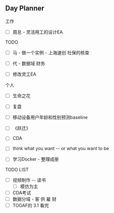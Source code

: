 ## Day Planner
工作
- [ ] 周总 - 灵活用工的设计EA 

TODO
- [ ] 马 - 做一个实例 - 上海速创 社保的核查 
- [ ] 代 - 数据域 财务
- [ ] 修改灵工EA


个人
- [ ]  生命之花
- [ ]  复盘
- [ ]  移动设备用户年龄和性别预测baseline
- [ ] 《跃迁》
- [ ] CDA
- [ ] think what you want -- or what you want to be
- [ ] 学习Docker - 整理成册



TODO LIST
- [ ]  视频制作 -- 读书
	- [ ]  模仿为主
- [ ]  CDA考试
- [ ]  数据分域 - 客 供 雇 财
- [ ]  TOGAF的 3.1 看完